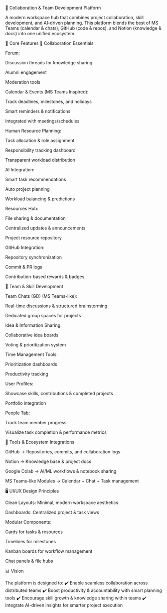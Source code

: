 🚀 Collaboration & Team Development Platform

A modern workspace hub that combines project collaboration, skill development, and AI-driven planning.
This platform blends the best of MS Teams (calendar & chats), GitHub (code & repos), and Notion (knowledge & docs) into one unified ecosystem.

🌟 Core Features
📌 Collaboration Essentials

Forum:

Discussion threads for knowledge sharing

Alumni engagement

Moderation tools

Calendar & Events (MS Teams Inspired):

Track deadlines, milestones, and holidays

Smart reminders & notifications

Integrated with meetings/schedules

Human Resource Planning:

Task allocation & role assignment

Responsibility tracking dashboard

Transparent workload distribution

AI Integration:

Smart task recommendations

Auto project planning

Workload balancing & predictions

Resources Hub:

File sharing & documentation

Centralized updates & announcements

Project resource repository

GitHub Integration:

Repository synchronization

Commit & PR logs

Contribution-based rewards & badges

👥 Team & Skill Development

Team Chats (GD) (MS Teams-like):

Real-time discussions & structured brainstorming

Dedicated group spaces for projects

Idea & Information Sharing:

Collaborative idea boards

Voting & prioritization system

Time Management Tools:

Prioritization dashboards

Productivity tracking

User Profiles:

Showcase skills, contributions & completed projects

Portfolio integration

People Tab:

Track team member progress

Visualize task completion & performance metrics

🔗 Tools & Ecosystem Integrations

GitHub → Repositories, commits, and collaboration logs

Notion → Knowledge base & project docs

Google Colab → AI/ML workflows & notebook sharing

MS Teams-like Modules → Calendar + Chat + Task management

🖥️ UI/UX Design Principles

Clean Layouts: Minimal, modern workspace aesthetics

Dashboards: Centralized project & task views

Modular Components:

Cards for tasks & resources

Timelines for milestones

Kanban boards for workflow management

Chat panels & file hubs

📊 Vision

The platform is designed to:
✔️ Enable seamless collaboration across distributed teams
✔️ Boost productivity & accountability with smart planning tools
✔️ Encourage skill growth & knowledge sharing within teams
✔️ Integrate AI-driven insights for smarter project execution

